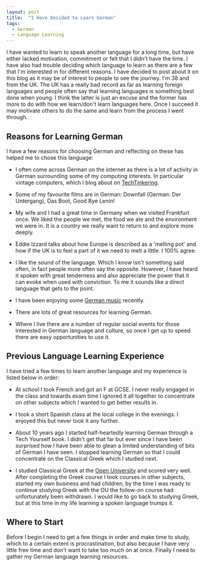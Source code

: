 ```yaml
---
layout: post
title:  "I Have Decided to Learn German"
tags:
  - German
  - Language Learning
---
```


I have wanted to learn to speak another language for a long time, but have either lacked motivation, commitment or felt that I didn't have the time.  I have also had trouble deciding which language to learn as there are a few that I'm interested in for different reasons.  I have decided to post about it on this blog as it may be of interest to people to see the journey.  I'm 38 and from the UK.  The UK has a really bad record as far as learning foreign languages and people often say that learning languages is something best done when young.  I think the latter is just an excuse and the former has more to do with how we learn/don't learn languages here.  Once I succeed it may motivate others to do the same and learn from the process I went through.

## Reasons for Learning German

I have a few reasons for choosing German and reflecting on these has helped me to chose this language:

  * I often come across German on the internet as there is a lot of activity in German surrounding some of my computing interests.  In particular vintage computers, which I blog about on [TechTinkering](http://techtinkering.com).

  * Some of my favourite films are in German: Downfall (German: Der Untergang), Das Boot, Good Bye Lenin!

  * My wife and I had a great time in Germany when we visited Frankfurt once.  We liked the people we met, the food we ate and the environment we were in.  It is a country we really want to return to and explore more deeply.

  * Eddie Izzard talks about how Europe is described as a 'melting pot' and how if the UK is to feel a part of it we need to melt a little.  I 100% agree.

  * I like the sound of the language.  Which I know isn't something said often, in fact people more often say the opposite.  However, I have heard it spoken with great tenderness and also appreciate the power that it can evoke when used with conviction.  To me it sounds like a direct language that gets to the point.

  * I have been enjoying some [German music](https://www.youtube.com/playlist?list=PLz8hJApSemQOIc1i6Y0QoBVEHnfTqQIy1 "Deutsche Musik Playlist on YouTube") recently.

 * There are lots of great resources for learning German.

 * Where I live there are a number of regular social events for those interested in German language and culture, so once I get up to speed there are easy opportunities to use it.

## Previous Language Learning Experience

I have tried a few times to learn another language and my experience is listed below in order:

  * At school I took French and got an F at GCSE.  I never really engaged in the class and towards exam time I ignored it all together to concentrate on other subjects which I wanted to get better results in.

  * I took a short Spanish class at the local college in the evenings.  I enjoyed this but never took it any further.

  * About 10 years ago I started half-heartedly learning German through a Tech Yourself book.  I didn't get that far but ever since I have been surprised how I have been able to glean a limited understanding of bits of German I have seen.  I stopped learning German so that I could concentrate on the Classical Greek which I studied next.

  * I studied Classical Greek at the [Open University](http://www.open.ac.uk) and scored very well.  After completing the Greek course I took courses in other subjects, started my own business and had children, by the time I was ready to continue studying Greek with the OU the follow-on course had unfortunately been withdrawn.  I would like to go back to studying Greek, but at this time in my life learning a spoken language trumps it.

## Where to Start

Before I begin I need to get a few things in order and make time to study, which to a certain extent is procrastination, but also because I have very little free time and don't want to take too much on at once.  Finally I need to gather my German language learning resources.
